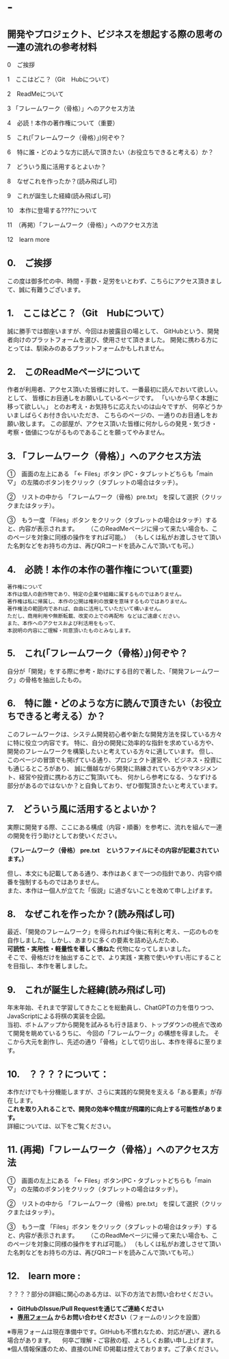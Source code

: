 # -
## 開発やプロジェクト、ビジネスを想起する際の思考の一連の流れの参考材料

 0　ご挨拶
 
 1　ここはどこ？（Git　Hubについて）
 
 2　ReadMeについて
 
 3 「フレームワーク（骨格）」へのアクセス方法
 

 4　必読！本作の著作権について（重要）
 
 5　これ(「フレームワーク（骨格）」)何ぞや？
 
 6　特に誰・どのような方に読んで頂きたい（お役立ちできると考える）か？
 
 7　どういう風に活用するとよいか？
 
 8　なぜこれを作ったか？(読み飛ばし可)
 
 9　これが誕生した経緯(読み飛ばし可)
 
10　本作に登場する????について


11　（再掲）「フレームワーク（骨格）」へのアクセス方法


12　learn more

##  0.　ご挨拶

この度は御多忙の中、時間・手数・足労をいとわず、こちらにアクセス頂きまして、誠に有難うございます。

##  1.　ここはどこ？（Git　Hubについて）

誠に勝手では御座いますが、今回はお披露目の場として、
GitHubという、開発者向けのプラットフォームを選び、使用させて頂きました。
開発に携わる方にとっては、馴染みのあるプラットフォームかもしれません。

##  2.　このReadMeページについて
作者が利用者、アクセス頂いた皆様に対して、一番最初に読んでおいて欲しい。として、
皆様にお目通しをお願いしているページです。
「いいから早く本題に移って欲しい。」
とのお考え・お気持ちに応えたいのは山々ですが、
何卒どうかいましばらくお付き合いいただき、
こちらのページの、一通りのお目通しをお願い致します。
この部屋が、アクセス頂いた皆様に何かしらの発見・気づき・考察・価値につながるものであることを願ってやみません。

##  3.  「フレームワーク（骨格）」へのアクセス方法

 ①　画面の左上にある 「← Files」ボタン (PC・タブレットどちらも「main ▽」 の左隣のボタン)をクリック（タブレットの場合はタッチ）。

 ②　リストの中から 「フレームワーク（骨格）pre.txt」 を探して選択（クリックまたはタッチ）。

 ③　もう一度 「Files」ボタン をクリック（タブレットの場合はタッチ）すると、内容が表示されます。
　  （このReadMeページに帰って来たい場合も、このページを対象に同様の操作をすれば可能。）
    （もしくは私がお渡しさせて頂いた名刺などをお持ちの方は、再びQRコードを読みこんで頂いても可。）


##  4.　必読！本作の本作の著作権について(重要)

    著作権について
    本作は個人の創作物であり、特定の企業や組織に属するものではありません。
    著作権は私に帰属し、本作の公開は権利の放棄を意味するものではありません。
    著作権法の範囲内であれば、自由に活用していただいて構いません。
    ただし、商用利用や無断転載、改変の上での再配布 などはご遠慮ください。
    また、本作へのアクセスおよび利活用をもって、
    本説明の内容にご理解・同意頂いたものとみなします。

##  5.　これ(「フレームワーク（骨格）」)何ぞや？

自分が「開発」をする際に参考・助けにする目的で著した、「開発フレームワーク」の骨格を抽出したもの。

##  6.　特に誰・どのような方に読んで頂きたい（お役立ちできると考える）か？

このフレームワークは、システム開発初心者や新たな開発方法を探している方々に特に役立つ内容です。
特に、自分の開発に効率的な指針を求めている方や、開発のフレームワークを構築したいと考えている方々に適しています。
但し、このページの冒頭でも掲げている通り、プロジェクト運営や、ビジネス・投資にも通じるところがあり、
誠に僭越ながら開発に熟練されている方やマネジメント、経営や投資に携わる方にご覧頂いても、
何かしら参考になる、うなずける部分があるのではないか？と自負しており、ぜひ御覧頂きたいと考えています。

##  7.　どういう風に活用するとよいか？

実際に開発する際、ここにある構成（内容・順番）を参考に、流れを組んで一連の開発を行う助けとしてお使いください。

 **（フレームワーク（骨格） pre.txt　というファイルにその内容が記載されています。）**
 
但し、本文にも記載してある通り、本作はあくまで一つの指針であり、内容や順番を強制するものではありません。  
また、本作は一個人が立てた「仮説」に過ぎないことを改めて申し上げます。

##  8.　なぜこれを作ったか？(読み飛ばし可)

最近、「開発のフレームワーク」を得られれば今後に有利と考え、一応のものを自作しました。
しかし、あまりに多くの要素を詰め込んだため、  
**可読性・実用性・軽量性を著しく損ねた** 代物になってしまいました。  
そこで、骨格だけを抽出することで、より実践・実務で使いやすい形にすることを目指し、本作を著しました。

##  9.　これが誕生した経緯(読み飛ばし可)

年末年始、それまで学習してきたことを総動員し、ChatGPTの力を借りつつ、JavaScriptによる将棋の実装を企図。  
当初、ボトムアップから開発を試みるも行き詰まり、トップダウンの視点で改めて開発を眺めているうちに、
今回の「フレームワーク」の構想を得ました。 そこから大元を創作し、先述の通り「骨格」として切り出し、本作を得るに至ります。

## 10.　？？？？について：

本作だけでも十分機能しますが、さらに実践的な開発を支える「ある要素」が存在します。  
**これを取り入れることで、開発の効率や精度が飛躍的に向上する可能性があります。**  
詳細については、以下をご覧ください。

## 11. (再掲)「フレームワーク（骨格）」へのアクセス方法

 ①　画面の左上にある 「← Files」ボタン(PC・タブレットどちらも「main ▽」 の左隣のボタン)をクリック（タブレットの場合はタッチ）。

 ②　リストの中から 「フレームワーク（骨格）pre.txt」 を探して選択（クリックまたはタッチ）。

 ③　もう一度 「Files」ボタン をクリック（タブレットの場合はタッチ）すると、内容が表示されます。
　  （このReadMeページに帰って来たい場合も、このページを対象に同様の操作をすれば可能。）
    （もしくは私がお渡しさせて頂いた名刺などをお持ちの方は、再びQRコードを読みこんで頂いても可。）

## 12.　learn more :

？？？？部分の詳細に関心のある方は、以下の方法でお問い合わせください。  
- **GitHubのIssue/Pull Requestを通じてご連絡ください**  
- **[専用フォーム](#) からお問い合わせください**（フォームのリンクを設置）

※専用フォームは現在準備中です。GitHubも不慣れなため、対応が遅い、遅れる場合があります。
　何卒ご理解・ご容赦の程、よろしくお願い申し上げます。
※個人情報保護のため、直接のLINE ID掲載は控えております。ご了承ください。
